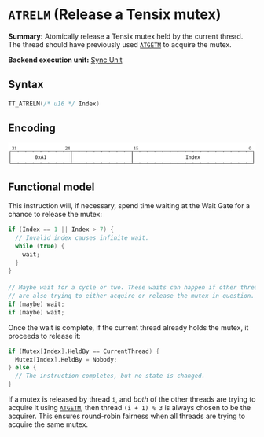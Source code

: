 # `ATRELM` (Release a Tensix mutex)

**Summary:** Atomically release a Tensix mutex held by the current thread. The thread should have previously used [`ATGETM`](ATGETM.md) to acquire the mutex.

**Backend execution unit:** [Sync Unit](SyncUnit.md)

## Syntax

```c
TT_ATRELM(/* u16 */ Index)
```

## Encoding

![](../../../Diagrams/Out/Bits32_ATRELM.svg)

## Functional model

This instruction will, if necessary, spend time waiting at the Wait Gate for a chance to release the mutex:

```c
if (Index == 1 || Index > 7) {
  // Invalid index causes infinite wait.
  while (true) {
    wait;
  }
}

// Maybe wait for a cycle or two. These waits can happen if other threads
// are also trying to either acquire or release the mutex in question.
if (maybe) wait;
if (maybe) wait;
```

Once the wait is complete, if the current thread already holds the mutex, it proceeds to release it:

```c
if (Mutex[Index].HeldBy == CurrentThread) {
  Mutex[Index].HeldBy = Nobody;
} else {
  // The instruction completes, but no state is changed.
}
```

If a mutex is released by thread `i`, and _both_ of the other threads are trying to acquire it using [`ATGETM`](ATGETM.md), then thread `(i + 1) % 3` is always chosen to be the acquirer. This ensures round-robin fairness when all threads are trying to acquire the same mutex.
